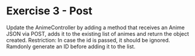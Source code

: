 # Exercise 3 - Post
Update the AnimeController by adding a method that receives an Anime JSON via POST,
adds it to the existing list of animes and return the object created.
Restriction: In case the id is passed, it should be ignored. Ramdonly generate an ID
before adding it to the list.